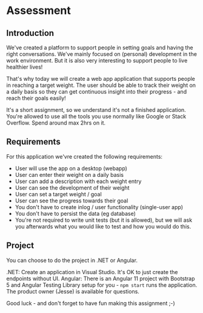 # Assessment
## Introduction

We've created a platform to support people in setting goals and having the right conversations. We've mainly focused on (personal) development in the work environment. But it is also very interesting to support people to live healthier lives!

That's why today we will create a web app application that supports people in reaching a target weight. The user should be able to track their weight on a daily basis so they can get continuous insight into their progress - and reach their goals easily!

It's a short assignment, so we understand it's not a finished application. You're allowed to use all the tools you use normally like Google or Stack Overflow. Spend around max 2hrs on it.

## Requirements

For this application we'vre created the following requirements:

* User will use the app on a desktop (webapp)
* User can enter their weight on a daily basis
* User can add a description with each weight entry
* User can see the development of their weight
* User can set a target weight / goal
* User can see the progress towards their goal
* You don't have to create inlog / user functionality (single-user app)
* You don't have to persist the data (eg database)
* You're not required to write unit tests (but it is allowed), but we will ask you afterwards what you would like to test and how you would do this.

## Project

You can choose to do the project in .NET or Angular. 

.NET: Create an application in Visual Studio. It's OK to just create the endpoints without UI.
Angular: There is an Angular 11 project with Bootstrap 5 and Angular Testing Library setup for you - `npm start` runs the application.
The product owner (Jesse) is available for questions.

Good luck - and don't forget to have fun making this assignment ;-)
